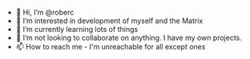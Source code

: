 - 👋 Hi, I’m @roberc
- 👀 I’m interested in development of myself and the Matrix
- 🌱 I’m currently learning lots of things
- 💞️ I’m not looking to collaborate on anything. I have my own projects.
- 📫 How to reach me - I'm unreachable for all except ones

<!---
roberc/roberc is a ✨ special ✨ repository because its `README.md` (this file) appears on your GitHub profile.
You can click the Preview link to take a look at your changes.
--->

